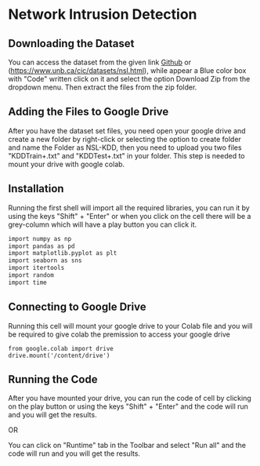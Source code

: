 # Network Intrusion Detection

## Downloading the Dataset
You can access the dataset from the given link [Github](https://github.com/defcom17/NSL_KDD) or (https://www.unb.ca/cic/datasets/nsl.html), while appear a Blue color box with "Code" written click on it and select the option Download Zip from the dropdown menu. Then extract the files from the zip folder.

## Adding the Files to Google Drive

After you have the dataset set files, you need open your google drive and create a new folder by right-click or selecting the option to create folder and name the Folder as NSL-KDD, then you need to upload you two files "KDDTrain+.txt" and "KDDTest+.txt" in your folder. This step is needed to mount your drive with google colab.

## Installation

Running the first shell will import all the required libraries, you can run it by using the keys "Shift" + "Enter" or when you click on the cell there will be a grey-column which will have a play button you can click it.

```bash
import numpy as np
import pandas as pd
import matplotlib.pyplot as plt
import seaborn as sns
import itertools
import random
import time
```

## Connecting to Google Drive

Running this cell will mount your google drive to your Colab file and you will be required to give colab the premission to access your google drive

```
from google.colab import drive
drive.mount('/content/drive')
```

## Running the Code

After you have mounted your drive, you can run the code of cell by clicking on the play button or using the keys "Shift" + "Enter" and the code will run and you will get the results.

OR

You can click on "Runtime" tab in the Toolbar and select "Run all" and the code will run and you will get the results.
